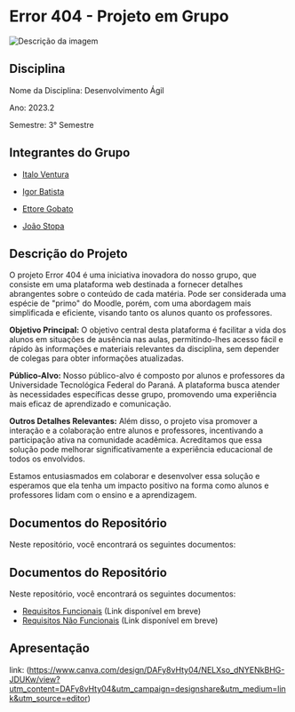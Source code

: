 # Error 404 - Projeto em Grupo 

![Descrição da imagem](https://th.bing.com/th/id/OIP.62xhvNEXe6zrO_b7GasapAHaHa?pid=ImgDet&rs=1)

## Disciplina

Nome da Disciplina: Desenvolvimento Ágil

Ano: 2023.2

Semestre: 3° Semestre

## Integrantes do Grupo
- [Italo Ventura](https://github.com/ItaloVenturaa)  
  
- [Igor Batista](https://github.com/IgorBatistaLima)  

- [Ettore Gobato](https://github.com/EttoreGobato)  

- [João Stopa](https://github.com/Joaostopa)  

## Descrição do Projeto

O projeto Error 404 é uma iniciativa inovadora do nosso grupo, que consiste em uma plataforma web destinada a fornecer detalhes abrangentes sobre o conteúdo de cada matéria. Pode ser considerada uma espécie de "primo" do Moodle, porém, com uma abordagem mais simplificada e eficiente, visando tanto os alunos quanto os professores. 

**Objetivo Principal:**
O objetivo central desta plataforma é facilitar a vida dos alunos em situações de ausência nas aulas, permitindo-lhes acesso fácil e rápido às informações e materiais relevantes da disciplina, sem depender de colegas para obter informações atualizadas.

**Público-Alvo:**
Nosso público-alvo é composto por alunos e professores da Universidade Tecnológica Federal do Paraná. A plataforma busca atender às necessidades específicas desse grupo, promovendo uma experiência mais eficaz de aprendizado e comunicação.

**Outros Detalhes Relevantes:**
Além disso, o projeto visa promover a interação e a colaboração entre alunos e professores, incentivando a participação ativa na comunidade acadêmica. Acreditamos que essa solução pode melhorar significativamente a experiência educacional de todos os envolvidos.

Estamos entusiasmados em colaborar e desenvolver essa solução e esperamos que ela tenha um impacto positivo na forma como alunos e professores lidam com o ensino e a aprendizagem.

## Documentos do Repositório
Neste repositório, você encontrará os seguintes documentos:

## Documentos do Repositório
Neste repositório, você encontrará os seguintes documentos:

- [Requisitos Funcionais](Requisitos%20do%20Usuário/RF.md) (Link disponível em breve)
- [Requisitos Não Funcionais](Requisitos%20do%20Usuário/RNF.md) (Link disponível em breve)

## Apresentação 
link: (https://www.canva.com/design/DAFy8vHty04/NELXso_dNYENkBHG-JDUKw/view?utm_content=DAFy8vHty04&utm_campaign=designshare&utm_medium=link&utm_source=editor)
